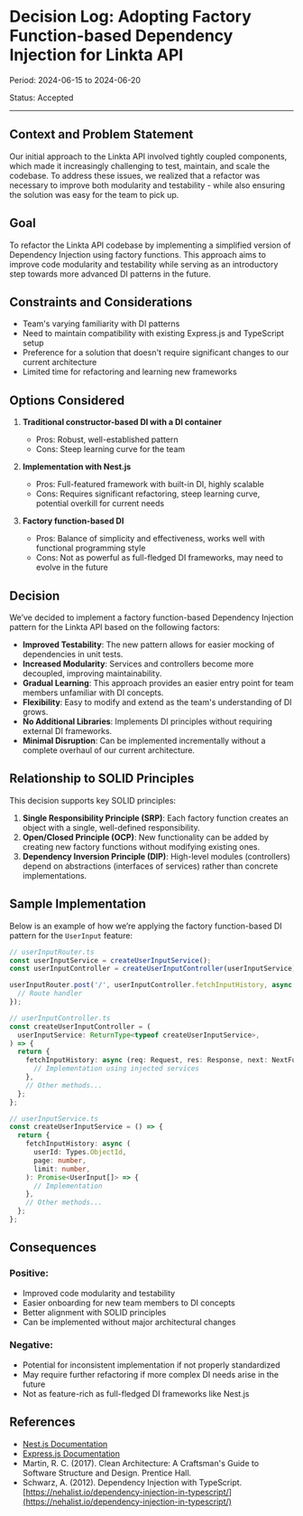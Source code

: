 # Decision Log: Adopting Factory Function-based Dependency Injection for Linkta API

Period: 2024-06-15 to 2024-06-20

Status: Accepted

***

## Context and Problem Statement

Our initial approach to the Linkta API involved tightly coupled components, which made it increasingly challenging to test, maintain, and scale the codebase. To address these issues, we realized that a refactor was necessary to improve both modularity and testability - while also ensuring the solution was easy for the team to pick up.

## Goal

To refactor the Linkta API codebase by implementing a simplified version of Dependency Injection using factory functions. This approach aims to improve code modularity and testability while serving as an introductory step towards more advanced DI patterns in the future.

## Constraints and Considerations

- Team's varying familiarity with DI patterns
- Need to maintain compatibility with existing Express.js and TypeScript setup
- Preference for a solution that doesn't require significant changes to our current architecture
- Limited time for refactoring and learning new frameworks

## Options Considered

1. **Traditional constructor-based DI with a DI container**
   - Pros: Robust, well-established pattern
   - Cons: Steep learning curve for the team

2. **Implementation with Nest.js**
   - Pros: Full-featured framework with built-in DI, highly scalable
   - Cons: Requires significant refactoring, steep learning curve, potential overkill for current needs

3. **Factory function-based DI**
   - Pros: Balance of simplicity and effectiveness, works well with functional programming style
   - Cons: Not as powerful as full-fledged DI frameworks, may need to evolve in the future

## Decision

We’ve decided to implement a factory function-based Dependency Injection pattern for the Linkta API based on the following factors:

- **Improved Testability**: The new pattern allows for easier mocking of dependencies in unit tests.
- **Increased Modularity**: Services and controllers become more decoupled, improving maintainability.
- **Gradual Learning**: This approach provides an easier entry point for team members unfamiliar with DI concepts.
- **Flexibility**: Easy to modify and extend as the team's understanding of DI grows.
- **No Additional Libraries**: Implements DI principles without requiring external DI frameworks.
- **Minimal Disruption**: Can be implemented incrementally without a complete overhaul of our current architecture.

## Relationship to SOLID Principles

This decision supports key SOLID principles:

1. **Single Responsibility Principle (SRP)**: Each factory function creates an object with a single, well-defined responsibility.
2. **Open/Closed Principle (OCP)**: New functionality can be added by creating new factory functions without modifying existing ones.
3. **Dependency Inversion Principle (DIP)**: High-level modules (controllers) depend on abstractions (interfaces of services) rather than concrete implementations.

## Sample Implementation

Below is an example of how we’re applying the factory function-based DI pattern for the `UserInput` feature:

```typescript
// userInputRouter.ts
const userInputService = createUserInputService();
const userInputController = createUserInputController(userInputService);

userInputRouter.post('/', userInputController.fetchInputHistory, async (_, res) => {
  // Route handler
});

// userInputController.ts
const createUserInputController = (
  userInputService: ReturnType<typeof createUserInputService>,
) => {
  return {
    fetchInputHistory: async (req: Request, res: Response, next: NextFunction) => {
      // Implementation using injected services
    },
    // Other methods...
  };
};

// userInputService.ts
const createUserInputService = () => {
  return {
    fetchInputHistory: async (
      userId: Types.ObjectId,
      page: number,
      limit: number,
    ): Promise<UserInput[]> => {
      // Implementation
    },
    // Other methods...
  };
};
```

## Consequences

### Positive:
- Improved code modularity and testability
- Easier onboarding for new team members to DI concepts
- Better alignment with SOLID principles
- Can be implemented without major architectural changes

### Negative:
- Potential for inconsistent implementation if not properly standardized
- May require further refactoring if more complex DI needs arise in the future
- Not as feature-rich as full-fledged DI frameworks like Nest.js

## References

- [Nest.js Documentation](https://docs.nestjs.com/)
- [Express.js Documentation](https://expressjs.com/)
- Martin, R. C. (2017). Clean Architecture: A Craftsman's Guide to Software Structure and Design. Prentice Hall.
- Schwarz, A. (2012). Dependency Injection with TypeScript. [https://nehalist.io/dependency-injection-in-typescript/](https://nehalist.io/dependency-injection-in-typescript/)
